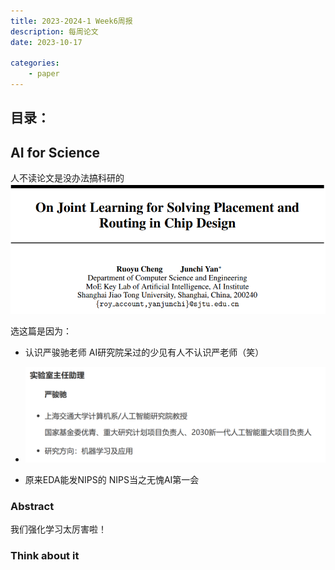 ```yaml
---
title: 2023-2024-1 Week6周报
description: 每周论文
date: 2023-10-17

categories:
    - paper
---
```

## 目录：

## AI for Science
人不读论文是没办法搞科研的
![NIPS2021](image.png)

选这篇是因为：

* 认识严骏驰老师 AI研究院呆过的少见有人不认识严老师（笑）
  
* ![JunChi](image-1.png)

* 原来EDA能发NIPS的 NIPS当之无愧AI第一会
### Abstract
我们强化学习太厉害啦！
### Think about it

